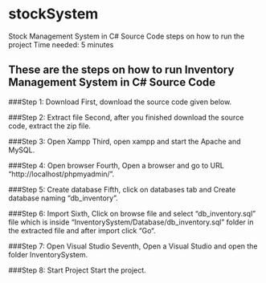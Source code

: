 # stockSystem
Stock Management System in C# Source Code steps on how to run the project
Time needed: 5 minutes

## These are the steps on how to run Inventory Management System in C# Source Code

###Step 1: Download
First, download the source code given below.


###Step 2: Extract file
Second, after you finished download the source code, extract the zip file.


###Step 3: Open Xampp
Third, open xampp and start the Apache and MySQL.


###Step 4: Open browser
Fourth, Open a browser and go to URL “http://localhost/phpmyadmin/”.


###Step 5: Create database
Fifth, click on databases tab and Create database naming “db_inventory”.


###Step 6: Import
Sixth, Click on browse file and select “db_inventory.sql” file which is inside “InventorySystem/Database/db_inventory.sql” folder in the extracted file and after import click “Go“.


###Step 7: Open Visual Studio
Seventh, Open a Visual Studio and open the folder InventorySystem.


###Step 8: Start Project
Start the project.
